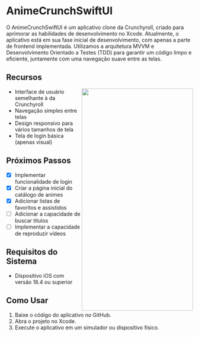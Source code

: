 # AnimeCrunchSwiftUI

O AnimeCrunchSwiftUI é um aplicativo clone da Crunchyroll, criado para aprimorar as habilidades de desenvolvimento no Xcode. Atualmente, o aplicativo está em sua fase inicial de desenvolvimento, com apenas a parte de frontend implementada. Utilizamos a arquitetura MVVM e Desenvolvimento Orientado a Testes (TDD) para garantir um código limpo e eficiente, juntamente com uma navegação suave entre as telas.

## Recursos
<img src="https://media.giphy.com/media/v1.Y2lkPTc5MGI3NjExNzVjZGVjNzgwM2U1NTQ3YjM3ZTk0MzUwMjE1YTNiNjk0OWVhOGU5MSZjdD1n/LdPNQUak4725Slsbf6/giphy.gif" width="300" height="600" align="right">

* Interface de usuário semelhante à da Crunchyroll
* Navegação simples entre telas
* Design responsivo para vários tamanhos de tela
* Tela de login básica (apenas visual)

## Próximos Passos
- [x] Implementar funcionalidade de login
- [x] Criar a página inicial do catálogo de animes
- [x] Adicionar listas de favoritos e assistidos
- [ ] Adicionar a capacidade de buscar títulos
- [ ] Implementar a capacidade de reproduzir vídeos

## Requisitos do Sistema
* Dispositivo iOS com versão 16.4 ou superior

## Como Usar
1. Baixe o código do aplicativo no GitHub.
2. Abra o projeto no Xcode.
3. Execute o aplicativo em um simulador ou dispositivo físico.
